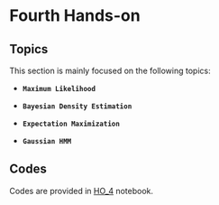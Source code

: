 # Fourth Hands-on


## Topics

This section is mainly focused on the following topics:


* **`Maximum Likelihood`**

* **`Bayesian Density Estimation`**

* **`Expectation Maximization`**

* **`Gaussian HMM`** 
    
   



## Codes

Codes are provided in [HO_4](https://github.com/ARokni/Machine-Learning/blob/main/Hands-On/4/HO_4.ipynb) notebook.
